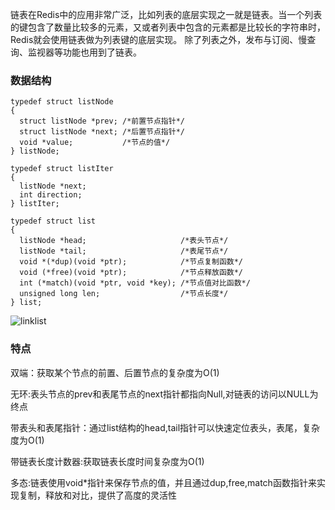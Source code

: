 链表在Redis中的应用非常广泛，比如列表的底层实现之一就是链表。当一个列表的键包含了数量比较多的元素，又或者列表中包含的元素都是比较长的字符串时，Redis就会使用链表做为列表键的底层实现。
除了列表之外，发布与订阅、慢查询、监视器等功能也用到了链表。

### 数据结构

```
typedef struct listNode
{
  struct listNode *prev; /*前置节点指针*/
  struct listNode *next; /*后置节点指针*/
  void *value;           /*节点的值*/
} listNode;

typedef struct listIter
{
  listNode *next;
  int direction;
} listIter;

typedef struct list
{
  listNode *head;                     /*表头节点*/
  listNode *tail;                     /*表尾节点*/
  void *(*dup)(void *ptr);            /*节点复制函数*/
  void (*free)(void *ptr);            /*节点释放函数*/
  int (*match)(void *ptr, void *key); /*节点值对比函数*/
  unsigned long len;                  /*节点长度*/
} list;
```

![linklist](https://github.com/snailshen2014/redis-learning/blob/master/linklist.png)


### 特点

双端：获取某个节点的前置、后置节点的复杂度为O(1)

无环:表头节点的prev和表尾节点的next指针都指向Null,对链表的访问以NULL为终点

带表头和表尾指针：通过list结构的head,tail指针可以快速定位表头，表尾，复杂度为O(1)

带链表长度计数器:获取链表长度时间复杂度为O(1)

多态:链表使用void*指针来保存节点的值，并且通过dup,free,match函数指针来实现复制，释放和对比，提供了高度的灵活性
